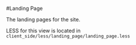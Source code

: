 #Landing Page

The landing pages for the site.

LESS for this view is located in `client_side/less/landing_page/landing_page.less`
